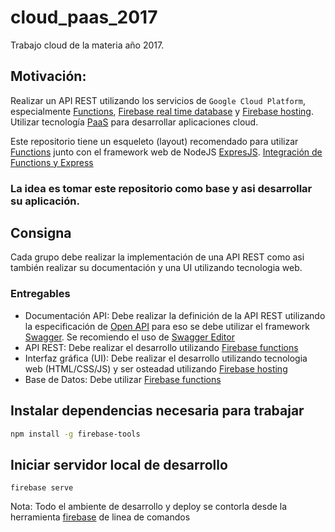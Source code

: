 # cloud_paas_2017
Trabajo cloud de la materia año 2017.

## Motivación:

Realizar un API REST utilizando los servicios de `Google Cloud Platform`, especialmente [Functions](https://firebase.google.com/docs/functions/), [Firebase real time database](https://firebase.google.com/docs/database/) y [Firebase hosting](https://firebase.google.com/docs/hosting/).
Utilizar tecnología [PaaS](https://en.wikipedia.org/wiki/Platform_as_a_service) para desarrollar aplicaciones cloud.

Este repositorio tiene un esqueleto (layout) recomendado para utilizar [Functions](https://firebase.google.com/docs/functions/) junto con el framework web de NodeJS [ExpresJS](https://expressjs.com/).
[Integración de Functions y Express](https://firebase.google.com/docs/functions/http-events#using_existing_express_apps)

### La idea es tomar este repositorio como base y asi desarrollar su aplicación.


## Consigna

Cada grupo debe realizar la implementación de una API REST como asi también realizar su documentación y una UI utilizando tecnologia web.

### Entregables

* Documentación API: Debe realizar la definición de la API REST utilizando la especificación de [Open API](https://swagger.io/specification/) para eso se debe utilizar el framework [Swagger](https://swagger.io/). Se recomiendo el uso de [Swagger Editor](https://swagger.io/swagger-editor/)
* API REST: Debe realizar el desarrollo utilizando [Firebase functions](https://firebase.google.com/docs/fuctions/)
* Interfaz gráfica (UI): Debe realizar el desarrollo utilizando tecnologia web (HTML/CSS/JS) y ser osteadad utilizando [Firebase hosting](https://firebase.google.com/docs/hosting/)
* Base de Datos: Debe utilizar [Firebase functions](https://firebase.google.com/docs/database/)


## Instalar dependencias necesaria para trabajar

```bash
npm install -g firebase-tools
```


## Iniciar servidor local de desarrollo

```
firebase serve
```

Nota: Todo el ambiente de desarrollo y deploy se contorla desde la herramienta [firebase](https://firebase.google.com/docs/cli/) de linea de comandos

